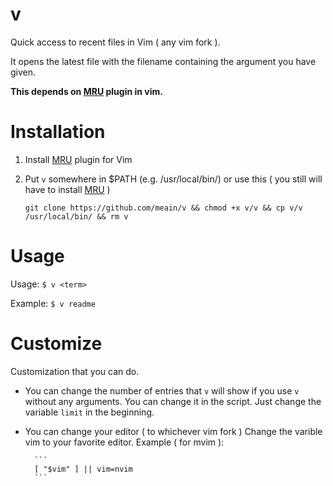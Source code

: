 # v
Quick access to recent files in Vim ( any vim fork ).

It opens the latest file with the filename containing the argument you have given.

**This depends on [MRU](https://github.com/vim-scripts/mru.vim) plugin in vim.**


# Installation
1. Install [MRU](https://github.com/vim-scripts/mru.vim) plugin for Vim
2. Put `v` somewhere in $PATH (e.g. /usr/local/bin/) or use this ( you still will have to install [MRU](https://github.com/vim-scripts/mru.vim) )

    ```
    git clone https://github.com/meain/v && chmod +x v/v && cp v/v /usr/local/bin/ && rm v
    ```

# Usage

Usage: `$ v <term>`

Example: `$ v readme`

# Customize
Customization that you can do.

* You can change the number of entries that `v` will show if you use `v` without any arguments. You can change it in the script. Just change the variable `limit` in the beginning.

* You can change your editor ( to whichever vim fork )
    Change the varible vim to your favorite editor.
    Example ( for mvim ):

        ```
        [ "$vim" ] || vim=nvim
        ```

